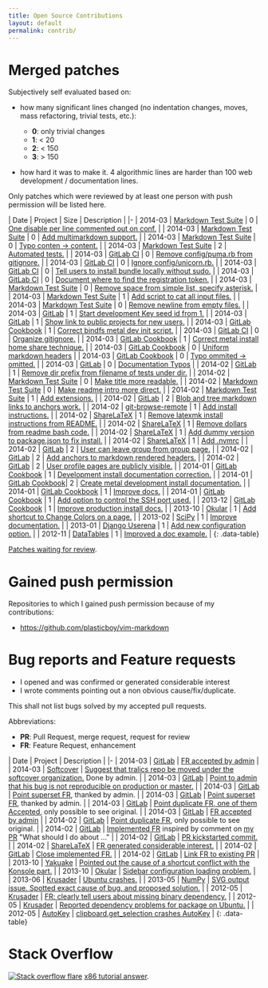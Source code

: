```yaml
---
title: Open Source Contributions
layout: default
permalink: contrib/
---
```


<ul data-toc></ul>

# Merged patches

Subjectively self evaluated based on:

- how many significant lines changed (no indentation changes, moves, mass refactoring, trivial tests, etc.):

    - **0**: only trivial changes
    - **1**: < 20
    - **2**: < 150
    - **3**: > 150

- how hard it was to make it. 4 algorithmic lines are harder than 100 web development / documentation lines.

Only patches which were reviewed by at least one person with push permission will be listed here.

| Date | Project | Size | Description |
|-
| 2014-03 | [Markdown Test Suite] | 0 | [One disable per line commented out on conf.](https://github.com/karlcow/markdown-testsuite/pull/21) |
| 2014-03 | [Markdown Test Suite] | 0 | [Add multimarkdown support.](https://github.com/karlcow/markdown-testsuite/pull/20) |
| 2014-03 | [Markdown Test Suite] | 0 | [Typo conten -> content.](https://github.com/karlcow/markdown-testsuite/pull/18) |
| 2014-03 | [Markdown Test Suite] | 2 | [Automated tests.](https://github.com/karlcow/markdown-testsuite/pull/15) |
| 2014-03 | [GitLab CI] | 0 | [Remove config/puma.rb from gitignore.](https://github.com/gitlabhq/gitlab-ci/pull/405) |
| 2014-03 | [GitLab CI] | 0 | [Ignore config/unicorn.rb.](https://github.com/gitlabhq/gitlab-ci/pull/404) |
| 2014-03 | [GitLab CI] | 0 | [Tell users to install bundle locally without sudo.](https://github.com/gitlabhq/gitlab-ci-runner/pull/79) |
| 2014-03 | [GitLab CI] | 0 | [Document where to find the registration token.](https://github.com/gitlabhq/gitlab-ci-runner/pull/78) |
| 2014-03 | [Markdown Test Suite] | 0 | [Remove space from simple list, specify asterisk.](https://github.com/karlcow/markdown-testsuite/pull/14) |
| 2014-03 | [Markdown Test Suite] | 1 | [Add script to cat all input files.](https://github.com/karlcow/markdown-testsuite/pull/13) |
| 2014-03 | [Markdown Test Suite] | 0 | [Remove newline from empty files.](https://github.com/karlcow/markdown-testsuite/pull/12) |
| 2014-03 | [GitLab] | 1 | [Start development Key seed id from 1.](https://github.com/gitlabhq/gitlabhq/pull/6601) |
| 2014-03 | [GitLab] | 1 | [Show link to public projects for new users.](https://github.com/gitlabhq/gitlabhq/pull/6544) |
| 2014-03 | [GitLab Cookbook] | 1 | [Correct bindfs metal dev init script.](https://gitlab.com/gitlab-org/cookbook-gitlab/merge_requests/57/diffs) |
| 2014-03 | [GitLab CI] | 0 | [Organize gitignore.](https://github.com/gitlabhq/gitlab-ci/pull/391) |
| 2014-03 | [GitLab Cookbook] | 1 | [Correct metal install home share technique.](https://gitlab.com/gitlab-org/cookbook-gitlab/merge_requests/55) |
| 2014-03 | [GitLab Cookbook] | 0 | [Uniform markdown headers](https://gitlab.com/gitlab-org/cookbook-gitlab/merge_requests/53) |
| 2014-03 | [GitLab Cookbook] | 0 | [Typo ommited -> omitted.](https://gitlab.com/gitlab-org/cookbook-gitlab/merge_requests/54) |
| 2014-03 | [GitLab] | 0 | [Documentation Typos](https://github.com/gitlabhq/gitlabhq/pull/6489) |
| 2014-02 | [GitLab] | 1 | [Remove dir prefix from filename of tests under dir.](https://github.com/gitlabhq/gitlabhq/pull/6386) |
| 2014-02 | [Markdown Test Suite] | 0 | [Make title more readable.](https://github.com/karlcow/markdown-testsuite/pull/10) |
| 2014-02 | [Markdown Test Suite] | 0 | [Make readme intro more direct.](https://github.com/karlcow/markdown-testsuite/pull/9) |
| 2014-02 | [Markdown Test Suite] | 1 | [Add extensions.](https://github.com/karlcow/markdown-testsuite/pull/8) |
| 2014-02 | [GitLab] | 2 | [Blob and tree markdown links to anchors work.](https://github.com/gitlabhq/gitlabhq/pull/6375) |
| 2014-02 | [git-browse-remote] | 1 | [Add install instructions.](https://github.com/motemen/git-browse-remote/pull/10) |
| 2014-02 | [ShareLaTeX] | 1 | [Remove latexmk install instructions from README.](https://github.com/sharelatex/sharelatex/pull/57) |
| 2014-02 | [ShareLaTeX] | 1 | [Remove dollars from readme bash code.](https://github.com/sharelatex/sharelatex/pull/56) |
| 2014-02 | [ShareLaTeX] | 1 | [Add dummy version to package.json to fix install.](https://github.com/sharelatex/sharelatex/pull/53) |
| 2014-02 | [ShareLaTeX] | 1 | [Add .nvmrc](https://github.com/sharelatex/sharelatex/pull/52) |
| 2014-02 | [GitLab] | 2 | [User can leave group from group page.](https://github.com/gitlabhq/gitlabhq/pull/6274) |
| 2014-02 | [GitLab] | 2 | [Add anchors to markdown rendered headers.](https://github.com/gitlabhq/gitlabhq/pull/6219) |
| 2014-02 | [GitLab] | 2 | [User profile pages are publicly visible.](https://github.com/gitlabhq/gitlabhq/pull/6177) |
| 2014-01 | [GitLab Cookbook] | 1 | [Development install documentation correction.](https://gitlab.com/gitlab-org/cookbook-gitlab/merge_requests/33) |
| 2014-01 | [GitLab Cookbook]| 2 | [Create metal development install documentation.](https://gitlab.com/gitlab-org/cookbook-gitlab/merge_requests/29) |
| 2014-01 | [GitLab Cookbook] | 1 | [Improve docs.](https://gitlab.com/gitlab-org/cookbook-gitlab/merge_requests/30) |
| 2014-01 | [GitLab Cookbook] | 1 | [Add option to control the SSH port used.](https://gitlab.com/gitlab-org/cookbook-gitlab/merge_requests/23) |
| 2013-12 | [GitLab Cookbook] | 1 | [Improve production install docs.](https://gitlab.com/gitlab-org/cookbook-gitlab/merge_requests/11) |
| 2013-10 | [Okular] | 1 | [Add shortcut to Change Colors on a page.](https://git.reviewboard.kde.org/r/113434/) |
| 2013-02 | [SciPy] | 1 | [Improve documentation.](https://github.com/scipy/scipy/pull/365) |
| 2013-01 | [Django Userena] | 1 | [Add new configuration option.](https://github.com/bread-and-pepper/django-userena/commit/6a0bc1575a1816a130644efde411fbed131720be) |
| 2012-11 | [DataTables] | 1 | [Improved a doc example.](https://github.com/DataTables/DataTables/commits?author=cirosantilli) |
{: .data-table}

[Patches waiting for review](/contrib-pending).

# Gained push permission

Repositories to which I gained push permission because of my contributions:

- <https://github.com/plasticboy/vim-markdown>

# Bug reports and Feature requests

- I opened and was confirmed or generated considerable interest
- I wrote comments pointing out a non obvious cause/fix/duplicate.

This shall not list bugs solved by my accepted pull requests.

Abbreviations:

- **PR**: Pull Request, merge request, request for review
- **FR**: Feature Request, enhancement

| Date | Project | Description |
|-
| 2014-03 | [GitLab] | [FR accepted by admin](http://feedback.gitlab.com/forums/176466-general/suggestions/5518180-smarter-merge-request-target-repo-and-branch-form-) |
| 2014-03 | [Softcover] | [Suggest that tralics repo be moved under the softcover organization.](https://github.com/softcover/polytexnic/issues/100#issuecomment-37228903) Done by admin. |
| 2014-03 | [GitLab] | [Point to admin that his bug is not reproducible on production or master.](http://feedback.gitlab.com/forums/176466-general/suggestions/5603753-gitlab-markdown-should-display-username-s-correct) |
| 2014-03 | [GitLab] | [Point superset FR](http://feedback.gitlab.com/forums/176466-general/suggestions/5628857-administratively-create-issues-on-behalf-of-other), thanked by admin. |
| 2014-03 | [GitLab] | [Point superset FR](http://feedback.gitlab.com/forums/176466-general/suggestions/5628857-administratively-create-issues-on-behalf-of-other), thanked by admin. |
| 2014-03 | [GitLab] | [Point duplicate FR, one of them Accepted](http://feedback.gitlab.com/forums/176466-general/suggestions/3957367-allowing-the-build-pages-to-be-viewed-publicly), only possible to see original. |
| 2014-03 | [GitLab] | [FR accepted by admin](http://feedback.gitlab.com/forums/176466-general/suggestions/5607934-view-diff-on-submit-merge-request-form) |
| 2014-02 | [GitLab] | [Point duplicate FR](http://feedback.gitlab.com/forums/176466-general/suggestions/4255282-task-lists-like-github-done-or-some-other-implemen), only possible to see original. |
| 2014-02 | [GitLab] | [Implemented FR](http://feedback.gitlab.com/forums/176466-general/suggestions/5507877-convert-all-help-files-to-markdown-files-in-doc-di) inspired by comment on [my PR](https://github.com/gitlabhq/gitlabhq/pull/6219) "What should I do about ..." |
| 2014-02 | [GitLab] | [PR kickstarted commit.](https://github.com/gitlabhq/gitlabhq/pull/6389) |
| 2014-02 | [ShareLaTeX] | [FR generated considerable interest.](https://github.com/sharelatex/sharelatex/issues/51) |
| 2014-02 | [GitLab] | [Close implemented FR.](http://feedback.gitlab.com/forums/176466-general/suggestions/3941049-allow-public-read-only-wikis) |
| 2014-02 | [GitLab] | [Link FR to existing PR](http://feedback.gitlab.com/forums/176466-general/suggestions/4000912-add-a-diff-view-when-editing-a-file-via-the-web-in) |
| 2013-10 | [Yakuake] | [Pointed out the cause of a shortcut conflict with the Konsole part.](https://bugs.kde.org/show_bug.cgi?id=319172#c2) |
| 2013-10 | [Okular] | [Sidebar configuration loading problem.](https://bugs.kde.org/show_bug.cgi?id=327641) |
| 2013-06 | [Krusader] | [Ubuntu crashes.](https://bugs.launchpad.net/ubuntu/+source/krusader/+bug/1197679) |
| 2013-05 | [NumPy] | [SVG output issue. Spotted exact cause of bug, and proposed solution.](https://github.com/matplotlib/matplotlib/pull/1967) |
| 2012-05 | [Krusader] | [FR: clearly tell users about missing binary dependency.](https://bugs.kde.org/show_bug.cgi?id=300068) |
| 2012-05 | [Krusader] | [Reported dependency problems for package on Ubuntu.](https://bugs.launchpad.net/ubuntu/+source/krusader/+bug/999695) |
| 2012-05 | [AutoKey] | [clipboard.get_selection crashes AutoKey](http://code.google.com/p/autokey/issues/detail?id=197) |
{: .data-table}

# Stack Overflow

[![Stack overflow flare](http://stackoverflow.com/users/flair/895245.png?theme=dark)](http://stackoverflow.com/users/895245/cirosantilli) [x86 tutorial answer](/x86-paging).

[AutoKey]: http://code.google.com/p/autokey
[DataTables]: https://datatables.net
[Django Userena]: https://github.com/bread-and-pepper/django-userena
[git-browse-remote]: https://github.com/motemen/git-browse-remote
[GitLab]: https://github.com/gitlabhq/gitlabhq
[GitLab CI]: https://github.com/gitlabhq/gitlab-ci
[GitLab Cookbook]: https://gitlab.com/gitlab-org/cookbook-gitlab
[Krusader]: http://www.krusader.org
[Markdown Test Suite]: https://github.com/karlcow/markdown-testsuite
[NumPy]: http://www.numpy.org
[Okular]: http://okular.kde.org
[SciPy]: http://www.scipy.org
[ShareLaTeX]: https://github.com/sharelatex/sharelatex
[Softcover]: https://github.com/softcover/softcover
[Yakuake]: http://extragear.kde.org/apps/yakuake
